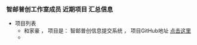 ### 智邮普创工作室成员 近期项目 汇总信息

- 项目列表 
  -  和家豪 ， 项目是： 智邮普创信息提交系统 ， 项目GitHub地址 [点击这里](https://github.com/ZypcGroup/zypc_submit_info)
  -  